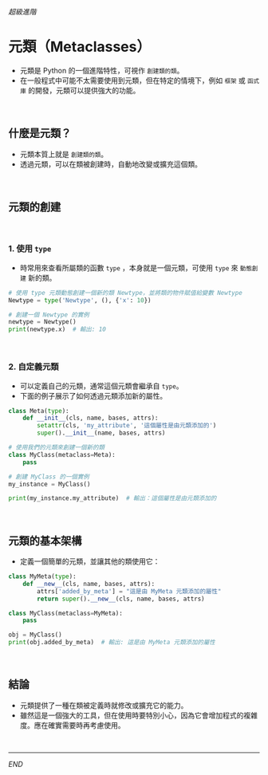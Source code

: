 
_超級進階_

# 元類（Metaclasses）

- 元類是 Python 的一個進階特性，可視作 `創建類的類`。
- 在一般程式中可能不太需要使用到元類，但在特定的情境下，例如 `框架` 或 `函式庫` 的開發，元類可以提供強大的功能。

</br>

## 什麼是元類？

- 元類本質上就是 `創建類的類`。
- 透過元類，可以在類被創建時，自動地改變或擴充這個類。

</br>

## 元類的創建

</br>

### 1. 使用 `type`

- 時常用來查看所屬類的函數 `type` ，本身就是一個元類，可使用 `type` 來 `動態創建` 新的類。

```python
# 使用 type 元類動態創建一個新的類 Newtype，並將類的物件賦值給變數 Newtype
Newtype = type('Newtype', (), {'x': 10})

# 創建一個 Newtype 的實例
newtype = Newtype()
print(newtype.x)  # 輸出: 10
```

</br>

### 2. 自定義元類

- 可以定義自己的元類，通常這個元類會繼承自 `type`。
- 下面的例子展示了如何透過元類添加新的屬性。

```python
class Meta(type):
    def __init__(cls, name, bases, attrs):
        setattr(cls, 'my_attribute', '這個屬性是由元類添加的')
        super().__init__(name, bases, attrs)

# 使用我們的元類來創建一個新的類
class MyClass(metaclass=Meta):
    pass

# 創建 MyClass 的一個實例
my_instance = MyClass()

print(my_instance.my_attribute)  # 輸出：這個屬性是由元類添加的
```

</br>

## 元類的基本架構

- 定義一個簡單的元類，並讓其他的類使用它：

```python
class MyMeta(type):
    def __new__(cls, name, bases, attrs):
        attrs['added_by_meta'] = "這是由 MyMeta 元類添加的屬性"
        return super().__new__(cls, name, bases, attrs)

class MyClass(metaclass=MyMeta):
    pass

obj = MyClass()
print(obj.added_by_meta)  # 輸出: 這是由 MyMeta 元類添加的屬性
```

</br>

## 結論

- 元類提供了一種在類被定義時就修改或擴充它的能力。
- 雖然這是一個強大的工具，但在使用時要特別小心，因為它會增加程式的複雜度。應在確實需要時再考慮使用。

<br>

---

_END_

